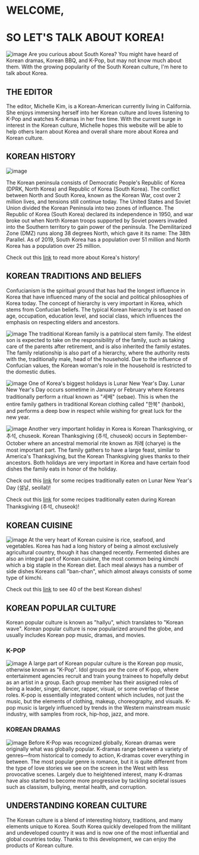 # WELCOME, 
# SO LET'S TALK ABOUT KOREA!
![image](https://www.hydro.com/globalassets/08-about-hydro/hydro-worldwide/istock-838039606_seoul-1036.jpg?quality=85&width=1036&height=440&mode=crop&center=0.5,0.5)
Are you curious about South Korea? You might have heard of Korean dramas, Korean BBQ, and K-Pop, but may not know much about them. With the growing popularity of the South Korean culture, I'm here to talk about Korea. 

## THE EDITOR
The editor, Michelle Kim, is a Korean-American currently living in California. She enjoys immersing herself into her Korean culture and loves listening to K-Pop and watches K-dramas in her free time. With the current surge in interest in the Korean culture, Michelle hopes this website will be able to help others learn about Korea and overall share more about Korea and Korean culture. 

## KOREAN HISTORY
![image](https://i2.wp.com/www.coldwarstudies.com/wp-content/uploads/2016/01/Image-1-25-16-at-11.02-AM.jpg?resize=583%2C438)

The Korean peninsula consists of Democratic People's Republic of Korea (DPRK, North Korea) and Republic of Korea (South Korea). The conflict between North and South Korea, known as the Korean War, cost over 2 million lives, and tensions still continue today. The United States and Soviet Union divided the Korean Peninsula into two zones of influence. The Republic of Korea (South Korea) declared its independence in 1950, and war broke out when North Korean troops supported by Soviet powers invaded into the Southern territory to gain power of the peninsula. The Demilitarized Zone (DMZ) runs along 38 degrees North, which gave it its name: The 38th Parallel. As of 2019, South Korea has a population over 51 million and North Korea has a population over 25 million. 

Check out this [link](https://www.newworldencyclopedia.org/entry/History_of_Korea) to read more about Korea's history!

## KOREAN TRADITIONS AND BELIEFS
Confucianism is the spiritual ground that has had the longest influence in Korea that have influenced many of the social and political philosophies of Korea today. The concept of hierarchy is very important in Korea, which stems from Confucian beliefs. The typical Korean hierarchy is set based on age, occupation, education level, and social class, which influences the emphasis on respecting elders and ancestors. 

![image](https://asiasociety.org/sites/default/files/styles/1200w/public/K/koreanfamily.jpg) 
The traditional Korean family is a patrilocal stem family. The eldest son is expected to take on the responsibility of the family, such as taking care of the parents after retirement, and is also inherited the family estates. The family relationship is also part of a hierarchy, where the authority rests with the, traditionally male, head of the household. Due to the influence of Confucian values, the Korean woman's role in the household is restricted to the domestic duties.


![image](https://www.travellerscantik.com/wp-content/uploads/2020/07/Korea-new-years-day-640-min.jpg)
One of Korea's biggest holidays is Lunar New Year's Day. Lunar New Year's Day occurs sometime in January or February where Koreans traditionally perform a ritual known as "세배" (sebae). This is when the entire family gathers in traditional Korean clothing called "한복" (hanbok), and performs a deep bow in respect while wishing for great luck for the new year. 

![image](https://lifestyle.inquirer.net/files/2020/10/Lifestyle83797.jpg)
Another very important holiday in Korea is Korean Thanksgiving, or 추석, chuseok. Korean Thanksgiving (추석, chuseok) occurs in September-October where an ancestral memorial rite known as 차례 (charye) is the most important part. The family gathers to have a large feast, similar to America's Thanksgiving, but the Korean Thanksgiving gives thanks to their ancestors. Both holidays are very important in Korea and have certain food dishes the family eats in honor of the holiday.

Check out this [link](https://www.koreanbapsang.com/15-korean-new-year-recipes/) for some recipes traditionally eaten on Lunar New Year's Day (설날, seollal)!

Check out this [link](https://www.koreanbapsang.com/15-chuseok-korean-thanksgiving-recipes/) for some recipes traditionally eaten during Korean Thanksgiving (추석, chuseok)!

## KOREAN CUISINE
![image](https://www.seriouseats.com/thmb/Xnekg-YNPvHR5gFEvYdta3tSS4A=/1500x1125/filters:fill(auto,1)/__opt__aboutcom__coeus__resources__content_migration__serious_eats__seriouseats.com__2019__03__20190213-korean-meal-vicky-wasik-1-2-1879882441404cfcb0dea7f3578368a7.jpg)
At the very heart of Korean cuisine is rice, seafood, and vegetables. Korea has had a long history of being a almost exclusively agricultural country, though it has changed recently. Fermented dishes are also an integral part of Korean cuisine, the most common being kimchi which a big staple in the Korean diet. Each meal always has a number of side dishes Koreans call "ban-chan", which almost always consists of some type of kimchi. 

Check out this [link](https://www.cnn.com/travel/article/best-korean-dishes/index.html) to see 40 of the best Korean dishes! 

## KOREAN POPULAR CULTURE
Korean popular culture is known as "hallyu", which translates to "Korean wave". Korean popular culture is now popularized around the globe, and usually includes Korean pop music, dramas, and movies. 

### K-POP
![image](https://www.rollingstone.com/wp-content/uploads/2021/05/R1352_FEA_BTS_A_Openerfull.jpg)
A large part of Korean popular culture is the Korean pop music, otherwise known as "K-Pop". Idol groups are the core of K-pop, where entertainment agencies recruit and train young trainees to hopefully debut as an artist in a group. Each group member has their assigned roles of being a leader, singer, dancer, rapper, visual, or some overlap of these roles. K-pop is essentially integrated content which includes, not just the music, but the elements of clothing, makeup, choreography, and visuals. K-pop music is largely influenced by trends in the Western mainstream music industry, with samples from rock, hip-hop, jazz, and more. 

### KOREAN DRAMAS
![image](https://www.cheatsheet.com/wp-content/uploads/2021/09/Netflix-Squid-Game-poster-1200x633.jpg)
Before K-Pop was recognized globally, Korean dramas were originally what was globally popular. K-dramas range between a variety of genres––from historical to comedy to action, K-dramas cover everything in between. The most popular genre is romance, but it is quite different from the type of love stories we see on the screen in the West with less provocative scenes. Largely due to  heightened interest, many K-dramas have also started to become more progressive by tackling societal issues such as classism, bullying, mental health, and corruption. 

## UNDERSTANDING KOREAN CULTURE
The Korean culture is a blend of interesting history, traditions, and many elements unique to Korea. South Korea quickly developed from the millitant and undeveloped country it was and is now one of the most influential and global countries today. Thanks to this development, we can enjoy the products of Korean culture. 

